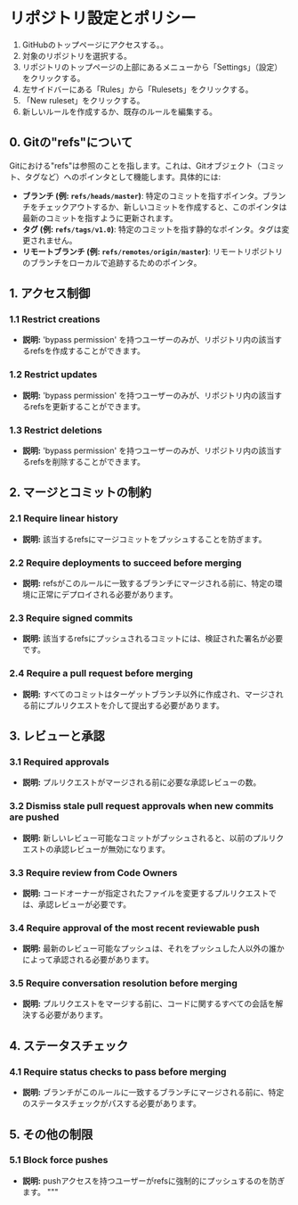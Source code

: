 # リポジトリ設定とポリシー
1. GitHubのトップページにアクセスする。。
2. 対象のリポジトリを選択する。
3. リポジトリのトップページの上部にあるメニューから「Settings」（設定）をクリックする。
4. 左サイドバーにある「Rules」から「Rulesets」をクリックする。
5. 「New ruleset」をクリックする。
6. 新しいルールを作成するか、既存のルールを編集する。

## 0. Gitの"refs"について
Gitにおける"refs"は参照のことを指します。これは、Gitオブジェクト（コミット、タグなど）へのポインタとして機能します。具体的には:

- **ブランチ (例: `refs/heads/master`)**: 特定のコミットを指すポインタ。ブランチをチェックアウトするか、新しいコミットを作成すると、このポインタは最新のコミットを指すように更新されます。
- **タグ (例: `refs/tags/v1.0`)**: 特定のコミットを指す静的なポインタ。タグは変更されません。
- **リモートブランチ (例: `refs/remotes/origin/master`)**: リモートリポジトリのブランチをローカルで追跡するためのポインタ。

## 1. アクセス制御

### 1.1 Restrict creations
- **説明:** 'bypass permission' を持つユーザーのみが、リポジトリ内の該当するrefsを作成することができます。

### 1.2 Restrict updates
- **説明:** 'bypass permission' を持つユーザーのみが、リポジトリ内の該当するrefsを更新することができます。

### 1.3 Restrict deletions
- **説明:** 'bypass permission' を持つユーザーのみが、リポジトリ内の該当するrefsを削除することができます。

## 2. マージとコミットの制約

### 2.1 Require linear history
- **説明:** 該当するrefsにマージコミットをプッシュすることを防ぎます。

### 2.2 Require deployments to succeed before merging
- **説明:** refsがこのルールに一致するブランチにマージされる前に、特定の環境に正常にデプロイされる必要があります。

### 2.3 Require signed commits
- **説明:** 該当するrefsにプッシュされるコミットには、検証された署名が必要です。

### 2.4 Require a pull request before merging
- **説明:** すべてのコミットはターゲットブランチ以外に作成され、マージされる前にプルリクエストを介して提出する必要があります。

## 3. レビューと承認

### 3.1 Required approvals
- **説明:** プルリクエストがマージされる前に必要な承認レビューの数。

### 3.2 Dismiss stale pull request approvals when new commits are pushed
- **説明:** 新しいレビュー可能なコミットがプッシュされると、以前のプルリクエストの承認レビューが無効になります。

### 3.3 Require review from Code Owners
- **説明:** コードオーナーが指定されたファイルを変更するプルリクエストでは、承認レビューが必要です。

### 3.4 Require approval of the most recent reviewable push
- **説明:** 最新のレビュー可能なプッシュは、それをプッシュした人以外の誰かによって承認される必要があります。

### 3.5 Require conversation resolution before merging
- **説明:** プルリクエストをマージする前に、コードに関するすべての会話を解決する必要があります。

## 4. ステータスチェック

### 4.1 Require status checks to pass before merging
- **説明:** ブランチがこのルールに一致するブランチにマージされる前に、特定のステータスチェックがパスする必要があります。

## 5. その他の制限

### 5.1 Block force pushes
- **説明:** pushアクセスを持つユーザーがrefsに強制的にプッシュするのを防ぎます。
"""

